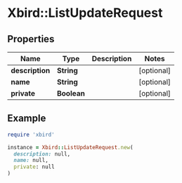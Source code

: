 # Xbird::ListUpdateRequest

## Properties

| Name | Type | Description | Notes |
| ---- | ---- | ----------- | ----- |
| **description** | **String** |  | [optional] |
| **name** | **String** |  | [optional] |
| **private** | **Boolean** |  | [optional] |

## Example

```ruby
require 'xbird'

instance = Xbird::ListUpdateRequest.new(
  description: null,
  name: null,
  private: null
)
```

